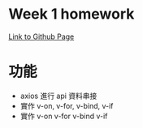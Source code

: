# Week 1 homework  
 [Link to Github Page](https://changgengwu.github.io/vue-hexshool-summercamp/homework/week1/)  
 
 # 功能
- axios 進行 api 資料串接
- 實作 v-on, v-for, v-bind, v-if
- 實作 v-on v-for v-bind v-if
